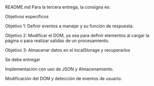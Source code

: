 README.md Para la tercera entrega, la consigna es:

Objetivos específicos

Objetivo 1: Definir eventos a manejar y su función de respuesta.

Objetivo 2: Modificar el DOM, ya sea para definir elementos al cargar la página o para realizar salidas de un procesamiento.

Objetivo 3: Almacenar datos en el localStorage y recuperarlos

Se debe entregar

Implementación con uso de JSON y Almacenamiento.

Modificación del DOM y detección de eventos de usuario.
